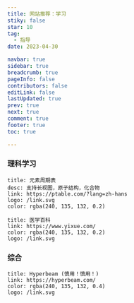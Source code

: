 ```yaml
---
title: 网站推荐：学习
stiky: false
star: 10
tag:
  - 指导
date: 2023-04-30

navbar: true
sidebar: true
breadcrumb: true
pageInfo: false
contributors: false
editLink: false
lastUpdated: true
prev: true
next: true
comment: true
footer: true
toc: true

---
```


### 理科学习

```card
title: 元素周期表
desc: 支持长视图，原子结构，化合物
link: https://ptable.com/?lang=zh-hans
logo: /link.svg
color: rgba(240, 135, 132, 0.2)
```

```card
title: 医学百科
link: https://www.yixue.com/
color: rgba(240, 135, 132, 0.2)
logo: /link.svg
```

### 综合

```card
title: Hyperbeam (慎用！慎用！)
link: https://hyperbeam.com/
color: rgba(240, 135, 132, 0.4)
logo: /link.svg
```
